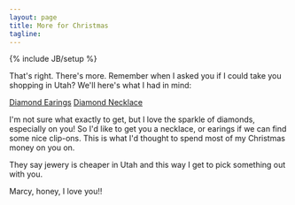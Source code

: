 ```yaml
---
layout: page
title: More for Christmas
tagline:
---
```

{% include JB/setup %}

That's right. There's more. Remember when I asked you if I could take you shopping in
Utah? We'll here's what I had in mind:

[Diamond Earings](diamond_earings.jpg)
[Diamond Necklace](diamond_necklaces.jpg)

I'm not sure what exactly to get, but I love the sparkle of diamonds, especially on you!
So I'd like to get you a necklace, or earings if we can find some nice clip-ons.
This is what I'd thought to spend most of my Christmas money on you on.

They say jewery is cheaper in Utah and this way I get to pick something out with you.

Marcy, honey, I love you!!


